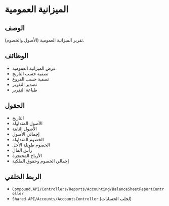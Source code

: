 # الميزانية العمومية

## الوصف
تقرير الميزانية العمومية (الأصول والخصوم).

## الوظائف
- عرض الميزانية العمومية
- تصفية حسب التاريخ
- تصفية حسب الفروع
- تصدير التقرير
- طباعة التقرير

## الحقول
- التاريخ
- الأصول المتداولة
- الأصول الثابتة
- إجمالي الأصول
- الخصوم المتداولة
- الخصوم طويلة الأجل
- رأس المال
- الأرباح المحتجزة
- إجمالي الخصوم وحقوق الملكية

## الربط الخلفي
- `Compound.API/Controllers/Reports/Accounting/BalanceSheetReportController`
- `Shared.API/Accounts/AccountsController` (لجلب الحسابات)
